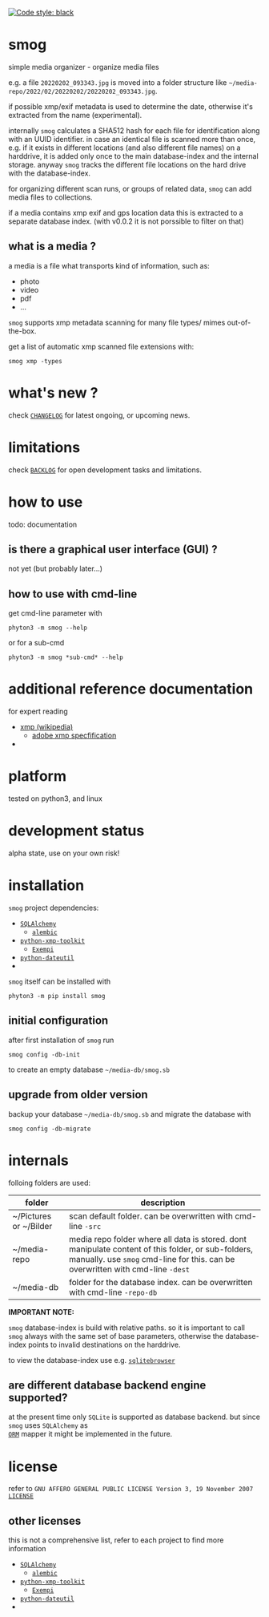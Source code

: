 [![Code style: black](https://img.shields.io/badge/code%20style-black-000000.svg)](https://github.com/psf/black)

# smog 

simple media organizer - organize media files 

e.g. a file `20220202_093343.jpg`
is moved into a folder structure like 
`~/media-repo/2022/02/20220202/20220202_093343.jpg`.

if possible xmp/exif metadata is used to determine the date,
otherwise it's extracted from the name (experimental).

internally `smog` calculates a SHA512 hash for each file for identification 
along with an UUID identifier. in case an identical file is scanned more than once,
e.g. if it exists in different locations (and also different file names) on a harddrive, 
it is added only once to the main database-index and the internal storage. 
anyway `smog` tracks the different file locations on the hard drive with the database-index.

for organizing different scan runs, or groups of related data, 
`smog` can add media files to collections.

if a media contains xmp exif and gps location data this is extracted to a
separate database index. (with v0.0.2 it is not porssible to filter on that)


## what is a media ?

a media is a file what transports kind of information, such as:

- photo
- video
- pdf 
- ...

`smog` supports xmp metadata scanning for many file types/ mimes out-of-the-box.

get a list of automatic xmp scanned file extensions with:

    smog xmp -types


# what's new ?

check
[`CHANGELOG`](https://github.com/kr-g/smog/blob/main/CHANGELOG.md)
for latest ongoing, or upcoming news.


# limitations

check 
[`BACKLOG`](https://github.com/kr-g/smog/blob/main/BACKLOG.md)
for open development tasks and limitations.


# how to use 

todo: documentation


## is there a graphical user interface (GUI) ?

not yet (but probably later...)


## how to use with cmd-line

get cmd-line parameter with

    phyton3 -m smog --help
    
or for a sub-cmd

    phyton3 -m smog *sub-cmd* --help


# additional reference documentation

for expert reading 

- [xmp (wikipedia)](https://en.wikipedia.org/wiki/Extensible_Metadata_Platform)
  - [adobe xmp specfification](https://github.com/adobe/xmp-docs) 
- 


# platform

tested on python3, and linux


# development status

alpha state, use on your own risk!


# installation

`smog` project dependencies: 

- [`SQLAlchemy`](https://www.sqlalchemy.org/)
  - [`alembic`](https://alembic.sqlalchemy.org)
- [`python-xmp-toolkit`](https://python-xmp-toolkit.readthedocs.io/en/latest/)  
  - [`Exempi`](https://libopenraw.freedesktop.org/exempi/)
- [`python-dateutil`](https://dateutil.readthedocs.io/en/latest/)
- 


`smog` itself can be installed with

    phyton3 -m pip install smog
 
 
## initial configuration

after first installation of `smog` run

    smog config -db-init
    
to create an empty database `~/media-db/smog.sb` 


## upgrade from older version

backup your database `~/media-db/smog.sb` and migrate 
the database with  

    smog config -db-migrate


# internals

folloing folders are used:

| folder | description |
| --- | --- | 
| ~/Pictures or ~/Bilder | scan default folder. can be overwritten with cmd-line `-src`  | 
| ~/media-repo | media repo folder where all data is stored. dont manipulate content of this folder, or sub-folders, manually. use `smog` cmd-line for this. can be overwritten with cmd-line `-dest`  | 
| ~/media-db | folder for the database index. can be overwritten with cmd-line `-repo-db`  | 

__IMPORTANT NOTE:__

`smog` database-index is build with relative paths. 
so it is important to call `smog` always with the same set of base parameters,
otherwise the database-index points to invalid destinations on the harddrive.

to view the database-index use e.g. [`sqlitebrowser`](https://sqlitebrowser.org/)


## are different database backend engine supported?

at the present time only `SQLite` is supported as database backend.
but since `smog` uses `SQLAlchemy` as  
[`ORM`](https://en.wikipedia.org/wiki/Object%E2%80%93relational_mapping) 
mapper it might be implemented in the future.


# license

refer to 
`GNU AFFERO GENERAL PUBLIC LICENSE Version 3, 19 November 2007`
[`LICENSE`](https://github.com/kr-g/smog/blob/main/LICENSE.md)


## other licenses

this is not a comprehensive list, 
refer to each project to find more information

- [`SQLAlchemy`](https://github.com/sqlalchemy/sqlalchemy)
  - [`alembic`](https://github.com/sqlalchemy/alembic)
- [`python-xmp-toolkit`](https://github.com/python-xmp-toolkit/python-xmp-toolkit)  
  - [`Exempi`](https://github.com/freedesktop/exempi)
- [`python-dateutil`](https://github.com/python-xmp-toolkit/python-xmp-toolkit)
- 
